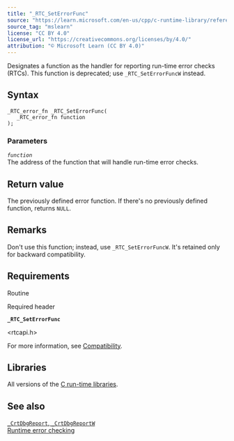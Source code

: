 ```yaml
---
title: "_RTC_SetErrorFunc"
source: "https://learn.microsoft.com/en-us/cpp/c-runtime-library/reference/rtc-seterrorfunc?view=msvc-170"
source_tag: "mslearn"
license: "CC BY 4.0"
license_url: "https://creativecommons.org/licenses/by/4.0/"
attribution: "© Microsoft Learn (CC BY 4.0)"
---
```

Designates a function as the handler for reporting run-time error checks (RTCs). This function is deprecated; use `_RTC_SetErrorFuncW` instead.

## Syntax

```
_RTC_error_fn _RTC_SetErrorFunc(
   _RTC_error_fn function
);
```

### Parameters

_`function`_  
The address of the function that will handle run-time error checks.

## Return value

The previously defined error function. If there's no previously defined function, returns `NULL`.

## Remarks

Don't use this function; instead, use `_RTC_SetErrorFuncW`. It's retained only for backward compatibility.

## Requirements

Routine

Required header

**`_RTC_SetErrorFunc`**

<rtcapi.h>

For more information, see [Compatibility](https://learn.microsoft.com/en-us/cpp/c-runtime-library/compatibility?view=msvc-170).

## Libraries

All versions of the [C run-time libraries](https://learn.microsoft.com/en-us/cpp/c-runtime-library/crt-library-features?view=msvc-170).

## See also

[`_CrtDbgReport`, `_CrtDbgReportW`](https://learn.microsoft.com/en-us/cpp/c-runtime-library/reference/crtdbgreport-crtdbgreportw?view=msvc-170)  
[Runtime error checking](https://learn.microsoft.com/en-us/cpp/c-runtime-library/run-time-error-checking?view=msvc-170)